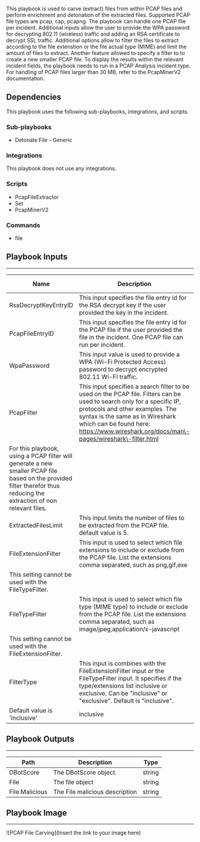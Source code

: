 This playbook is used to carve (extract) files from within PCAP files and perform enrichment and detonation of the extracted files. Supported PCAP file types are pcap, cap, pcapng. The playbook can handle one PCAP file per incident. Additional inputs allow the user to provide the WPA password for decrypting 802.11 (wireless) traffic and adding an RSA certificate to decrypt SSL traffic. Additional options allow to filter the files to extract according to the file extenstion or the file actual type (MIME) and limit the amount of files to extract. Another feature allowed to specify a filter to to create a new smaller PCAP file. To display the results within the relevant incident fields, the playbook needs to run in a PCAP Analysis incident type. For handling of PCAP files larger than 30 MB, refer to the PcapMinerV2 documentation.

## Dependencies
This playbook uses the following sub-playbooks, integrations, and scripts.

### Sub-playbooks
* Detonate File - Generic

### Integrations
This playbook does not use any integrations.

### Scripts
* PcapFileExtractor
* Set
* PcapMinerV2

### Commands
* file

## Playbook Inputs
---

| **Name** | **Description** | **Default Value** | **Required** |
| --- | --- | --- | --- |
| RsaDecryptKeyEntryID | This input specifies the file entry id for the RSA decrypt key if the user provided the key in the incident. | File.EntryID | Optional |
| PcapFileEntryID | This input specifies the file entry id for the PCAP file if the user provided the file in the incident. One PCAP file can run per incident. | File.EntryID | Optional |
| WpaPassword | This input value is used to provide a WPA \(Wi\-Fi Protected Access\) password to decrypt encrypted 802.11 Wi\-FI traffic. |  | Optional |
| PcapFilter | This input specifies a search filter to be used on the PCAP file. Filters can be used to search only for a specific IP, protocols and other examples. The syntax is the same as in Wireshark which can be found here: https://www.wireshark.org/docs/man\-pages/wireshark\-filter.html
For this playbook, using a PCAP filter will generate a new smaller PCAP file based on the provided filter therefor thus reducing the extraction of non relevant files. |  | Optional |
| ExtractedFilesLimit | This input limits the number of files to be extracted from the PCAP file. default value is 5. | 5 | Optional |
| FileExtensionFilter | This input is used to select which file extensions to include or exclude from the PCAP file. List the extensions comma separated, such as png,gif,exe
This setting cannot be used with the FileTypeFilter. |  | Optional |
| FileTypeFilter | This input is used to select which file type \(MIME type\) to include or exclude from the PCAP file. List the extensions comma separated, such as image/jpeg,application/x\-javascript
This setting cannot be used with the FileExtensionFilter. |  | Optional |
| FilterType | This input is combines with the FileExtensionFilter input or the FileTypeFilter input. It specifies if the type/extensions list inclusive or exclusive. Can be "inclusive" or "exclusive". Default is "inclusive".
Default value is 'inclusive' | inclusive | Optional |

## Playbook Outputs
---

| **Path** | **Description** | **Type** |
| --- | --- | --- |
| DBotScore | The DBotScore object. | string |
| File | The file object | string |
| File.Malicious | The File malicious description | string |

## Playbook Image
---
![PCAP File Carving](Insert the link to your image here)